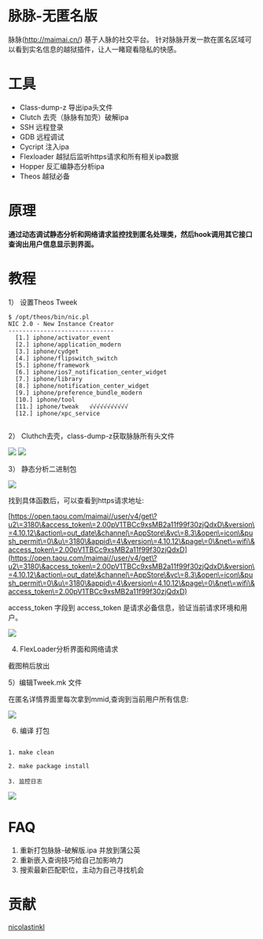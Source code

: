 # 脉脉-无匿名版
脉脉(http://maimai.cn/) 基于人脉的社交平台。
针对脉脉开发一款在匿名区域可以看到实名信息的越狱插件，让人一睹窥看隐私的快感。


# 工具
- Class-dump-z 导出ipa头文件
- Clutch 去壳（脉脉有加壳）破解ipa
- SSH 远程登录
- GDB 远程调试
- Cycript 注入ipa
- Flexloader 越狱后监听https请求和所有相关ipa数据
- Hopper 反汇编静态分析ipa
- Theos 越狱必备 

# 原理
 <strong> 通过动态调试静态分析和网络请求监控找到匿名处理类，然后hook调用其它接口查询出用户信息显示到界面。</strong>

# 教程

1） 设置Theos Tweek

```
$ /opt/theos/bin/nic.pl
NIC 2.0 - New Instance Creator
------------------------------
  [1.] iphone/activator_event
  [2.] iphone/application_modern
  [3.] iphone/cydget
  [4.] iphone/flipswitch_switch
  [5.] iphone/framework
  [6.] iphone/ios7_notification_center_widget
  [7.] iphone/library
  [8.] iphone/notification_center_widget
  [9.] iphone/preference_bundle_modern
  [10.] iphone/tool
  [11.] iphone/tweak   √√√√√√√√√√√
  [12.] iphone/xpc_service
  
```

2） Cluthch去壳，class-dump-z获取脉脉所有头文件 

![](http://7xq9bx.com1.z0.glb.clouddn.com/6808A063-EA16-4D33-BCB1-E9481302B9E2.png)
![](http://7xq9bx.com1.z0.glb.clouddn.com/00B98996-A6F2-422C-AB5E-734B67C7748E.png)

3） 静态分析二进制包

![](http://7xq9bx.com1.z0.glb.clouddn.com/7042CE84-5537-4118-AE9B-25A325FFDDFA.png)

找到具体函数后，可以查看到https请求地址:

[https://open.taou.com/maimai//user/v4/get\?u2\=3180\&access_token\=2.00pV1TBCc9xsMB2a11f99f30zjQdxD\&version\=4.10.12\&action\=out_date\&channel\=AppStore\&vc\=8.3\&open\=icon\&push_permit\=0\&u\=3180\&appid\=4\&version\=4.10.12\&page\=0\&net\=wifi\&access_token\=2.00pV1TBCc9xsMB2a11f99f30zjQdxD](https://open.taou.com/maimai//user/v4/get\?u2\=3180\&access_token\=2.00pV1TBCc9xsMB2a11f99f30zjQdxD\&version\=4.10.12\&action\=out_date\&channel\=AppStore\&vc\=8.3\&open\=icon\&push_permit\=0\&u\=3180\&appid\=4\&version\=4.10.12\&page\=0\&net\=wifi\&access_token\=2.00pV1TBCc9xsMB2a11f99f30zjQdxD)

access_token 字段到 access_token 是请求必备信息，验证当前请求环境和用户。

![](http://7xq9bx.com1.z0.glb.clouddn.com/2AED7C0D-E889-47A0-A049-C5815CD0C47B.png)

4) FlexLoader分析界面和网络请求

截图稍后放出

5）编辑Tweek.mk 文件

在匿名详情界面里每次拿到mmid,查询到当前用户所有信息:

![](http://7xq9bx.com1.z0.glb.clouddn.com/E0F79B90-2139-4B77-AAB9-7865EEC07EB6.png)


6) 编译 打包



```

1. make clean

2. make package install

3. 监控日志

```


![](http://7xq9bx.com1.z0.glb.clouddn.com/DA9B017D-1D1D-4FFD-8AE0-4391279B6331.png)

# FAQ

1. 重新打包脉脉-破解版.ipa 并放到蒲公英
2. 重新嵌入查询技巧给自己加影响力
3. 搜索最新匹配职位，主动为自己寻找机会

# 贡献
[nicolastinkl](github.com/nicolastinkl)